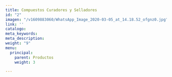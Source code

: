 ```yaml
---
title: Compuestos Curadores y Selladores
id: "2"
imagen: "/v1609883060/WhatsApp_Image_2020-03-05_at_14.18.52_ofgnz0.jpg"
link: ''
catalogo: 
meta_keywords: 
meta_description: 
weight: "9"
menu:
  principal:
    parent: Productos
    weight: 3

---
```

